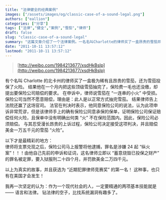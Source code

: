 ```yaml
---
title: "法律健全的经典案例"
images: ["/assets/images/og/classic-case-of-a-sound-legal.png"]
authors: ["eallion"]
categories: ["分享"]
tags: ["法律","健全","案例","雪茄","律师"]
draft: false
slug: "classic-case-of-a-sound-legal"
summary: "这篇文章介绍了一个法律案例。一名名叫Charlotte的律师买了一盒昂贵的雪茄并为其投保火险。律师在一个月内将雪茄抽完后要求保险公司赔偿。保险公司拒绝赔偿，但律师通过法院判决迫使保险公司支付了15000美元的赔偿。然而，保险公司报警将律师逮捕，指控他有24起纵火案。律师因此被判刑24个月，并罚款24000美元。这个故事被选为最佳犯罪律师竞赛奖的第一名。"
date: "2011-10-11 13:57:12"
lastmod: "2011-10-11 13:57:12"
---
```


> [http://weibo.com/1984213677/xsdHkBsIp](http://weibo.com/1984213677/xsdHkBsIp)

  有个名叫 Charlotte 的北卡州的律师买了一盒极为稀有且昂贵的雪茄，还为雪茄投保了火险。
  结果他在一个月内把这些顶级雪茄抽完了，保险费一毛也还没缴，却提出要保险公司赔偿的要求。
  在申诉中，律师说雪茄在 “一连串的小火” 中受损。
  保险公司当然不愿意赔偿，理由是：此人是以正常方式抽完雪茄。
  结果律师告上法院还赢了这场官司。
  法官在判决时表示，他同意保险公司的说法，认为此项申诉非常荒谬，但是该律师手上的确有保险公同意承保的保单，证明保险公司保证赔偿任何火险，且保单中没有明确出何类 “火” 不在保险范围内。因此，保险公司必须赔偿。
  与其忍受漫长昂贵的上诉过程，保险公司决定接受这项判决，并且赔偿美金一万五千元的雪茄 “火险”。

  以下才是最精彩的地方：  
  律师将支票兑现之后，保险公司马上报警将他逮捕，罪名是涉嫌 24 起 “纵火案”！！！由他自己先前的申诉和证词，这名律师立即以 “蓄意烧毁已投保之财产” 的罪名被定罪，要入狱服刑二十四个月，并罚款美金二万四千元。

  以上为真实的故事，并且获选为 “近期犯罪律师竞赛奖” 的第一名！
  这种事，也只有在美国才会发生！

  我再一次坚定的认为：作为一个现代社会的人，一定要精通的两项基本技能就是 —— 语言和法律。
  钻法律的空子，比找系统漏洞有趣多了。
